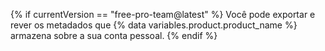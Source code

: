 {% if currentVersion == "free-pro-team@latest" %}
Você pode exportar e rever os metadados que
{% data variables.product.product_name %} armazena sobre a sua conta pessoal.
{% endif %}
